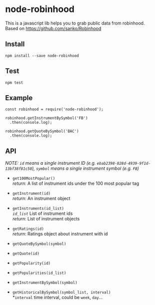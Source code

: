 # node-robinhood
This is a javascript lib helps you to grab public data from robinhood.      
Based on https://github.com/sanko/Robinhood

## Install
`npm install --save node-robinhood`

## Test
`npm test`

## Example
```
const robinhood = require('node-robinhood');

robinhood.getInstrumentBySymbol('FB')
  .then(console.log);
  
robinhood.getQuoteBySymbol('BAC')
  .then(console.log);
```

## API    

*NOTE: `id` means a single instrument ID (e.g. `ebab2398-028d-4939-9f1d-13bf38f81c50`), 
`symbol` means a single instrument symbol (e.g. `FB`)*

- `get100MostPopular()`      
    *return*: A list of instrument ids under the 100 most popular tag      
    
- `getInstrument(id)`      
    *return*: An instrument object      
    
- `getInstruments(id_list)`      
    *`id_list`* List of instrument ids      
    *return*: List of instrument objects      
    
- `getRatings(id)`    
    *return*: Ratings object about instrument with id      
    
- `getQuoteBySymbol(symbol)`
- `getQuote(id)`
- `getPopularity(id)`
- `getPopularities(id_list)`
- `getInstrumentBySymbol(symbol)`
- `getHistoricalBySymbol(symbol_list, interval)`      
  *`interval` time interval, could be `week`, `day`...
